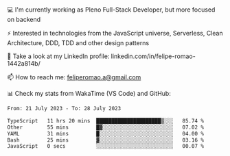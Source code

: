 💻 I'm currently working as Pleno Full-Stack Developer, but more focused on backend

⚡ Interested in technologies from the JavaScript universe, Serverless, Clean Architecture, DDD, TDD and other design patterns

👥 Take a look at my LinkedIn profile: linkedin.com/in/felipe-romao-1442a814b/

📫 How to reach me: feliperomao.a@gmail.com

📊 Check my stats from WakaTime (VS Code) and GitHub:

<!--START_SECTION:waka-->

```txt
From: 21 July 2023 - To: 28 July 2023

TypeScript   11 hrs 20 mins  █████████████████████▒░░░   85.74 %
Other        55 mins         █▓░░░░░░░░░░░░░░░░░░░░░░░   07.02 %
YAML         31 mins         █░░░░░░░░░░░░░░░░░░░░░░░░   04.00 %
Bash         25 mins         ▓░░░░░░░░░░░░░░░░░░░░░░░░   03.16 %
JavaScript   0 secs          ░░░░░░░░░░░░░░░░░░░░░░░░░   00.07 %
```

<!--END_SECTION:waka-->
